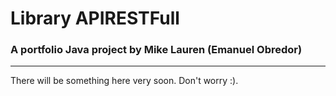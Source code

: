 # Library APIRESTFull
### A portfolio Java project by Mike Lauren (Emanuel Obredor)
***

There will be something here very soon. Don't worry :).
